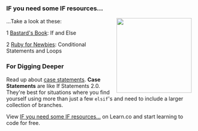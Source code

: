 

### IF you need some IF resources...
<img src="https://s3.amazonaws.com/after-school-assets/elsif.jpg" width="200px" align="right" hspace="10">...Take a look at these:

1 [Bastard's Book](http://ruby.bastardsbook.com/chapters/ifelse/): If and Else

2 [Ruby for Newbies](http://code.tutsplus.com/articles/ruby-for-newbies-conditional-statements-and-loops--net-16537): Conditional Statements and Loops

### For Digging Deeper
Read up about [case statements](http://blog.molawson.com/the-power-of-ruby-s-case-statement). **Case Statements** are like If Statements 2.0. They're best for situations where you find yourself using more than just a few `elsif`'s and need to include a larger collection of branches.

<p data-visibility='hidden'>View <a href='https://learn.co/lessons/hs-ruby4-resources' title='IF you need some IF resources...'>IF you need some IF resources...</a> on Learn.co and start learning to code for free.</p>
